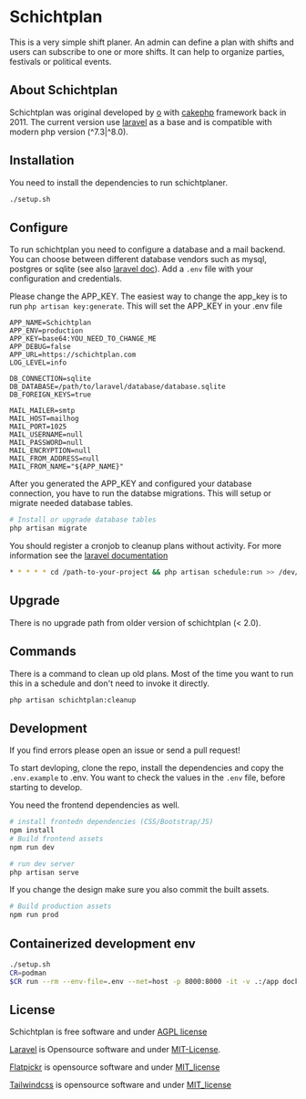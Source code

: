 # Schichtplan

This is a very simple shift planer. An admin can define a plan with shifts and users can subscribe to one or more shifts. It can help to organize parties, festivals or political events. 

## About Schichtplan

Schichtplan was original developed by [o](https://code.immerda.ch/o) with [cakephp](https://book.cakephp.org/1.3/en/index.html) framework back in 2011. The current version use [laravel](https://github.com/laravel/framework) as a base and is compatible with modern php version (^7.3|^8.0). 

## Installation

You need to install the dependencies to run schichtplaner.
```bash
./setup.sh
```

## Configure
To run schichtplan you need to configure a database and a mail backend. You can choose between different database vendors such as mysql, postgres or sqlite (see also [laravel doc](https://github.com/laravel/framework)). Add a `.env` file with your configuration and credentials.

Please change the APP_KEY. The easiest way to change the app_key is to run `php artisan key:generate`. This will set the APP_KEY in your .env file

```dotenv
APP_NAME=Schichtplan
APP_ENV=production
APP_KEY=base64:YOU_NEED_TO_CHANGE_ME
APP_DEBUG=false
APP_URL=https://schichtplan.com
LOG_LEVEL=info

DB_CONNECTION=sqlite
DB_DATABASE=/path/to/laravel/database/database.sqlite
DB_FOREIGN_KEYS=true

MAIL_MAILER=smtp
MAIL_HOST=mailhog
MAIL_PORT=1025
MAIL_USERNAME=null
MAIL_PASSWORD=null
MAIL_ENCRYPTION=null
MAIL_FROM_ADDRESS=null
MAIL_FROM_NAME="${APP_NAME}"
```

After you generated the APP_KEY and configured your database connection, you have to run the databse migrations. This will setup or migrate needed database tables.

```bash
# Install or upgrade database tables
php artisan migrate
```

You should register a cronjob to cleanup plans without activity. For more information see the [laravel documentation](https://laravel.com/docs/8.x/scheduling) 
```bash
* * * * * cd /path-to-your-project && php artisan schedule:run >> /dev/null 2>&1```
```
## Upgrade
There is no upgrade path from older version of schichtplan (< 2.0).

## Commands
There is a command to clean up old plans. Most of the time you want to run this in a schedule and don't need to invoke it directly.
```bash
php artisan schichtplan:cleanup
```

## Development
If you find errors please open an issue or send a pull request!

To start devloping, clone the repo, install the dependencies and copy the `.env.example` to .env. You want to check the values in the `.env` file, before starting to develop.

You need the frontend dependencies as well.
```bash
# install frontedn dependencies (CSS/Bootstrap/JS)
npm install
# Build frontend assets
npm run dev
```

```bash
# run dev server
php artisan serve
```

If you change the design make sure you also commit the built assets.
```bash
# Build production assets
npm run prod
```

## Containerized development env

```bash
./setup.sh
CR=podman
$CR run --rm --env-file=.env --net=host -p 8000:8000 -it -v .:/app docker.io/library/php:8 bash -c "cd /app && php artisan serve"
```

## License

Schichtplan is free software and under [AGPL license](https://www.gnu.org/licenses/agpl-3.0.en.html)

[Laravel](https://laravel.com) is Opensource software and under [MIT-License](https://opensource.org/licenses/MIT).

[Flatpickr](https://opensource.org/licenses/MIT) is opensource software and under [MIT_license](https://opensource.org/licenses/MIT)

[Tailwindcss](https://github.com/tailwindlabs/tailwindcss) is opensource software and under [MIT_license](https://opensource.org/licenses/MIT)
